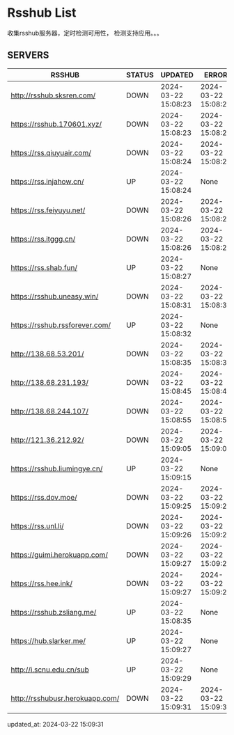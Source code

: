 # Rsshub List

收集rsshub服务器，定时检测可用性， 检测支持应用。。。


## SERVERS

|  RSSHUB   | STATUS  | UPDATED  | ERROR  | TWITTER |  
|  ----  | ----  | ----  | ----  | ---- |  
| http://rsshub.sksren.com/ | DOWN | 2024-03-22 15:08:23 | 2024-03-22 15:08:23 |  
| https://rsshub.170601.xyz/ | DOWN | 2024-03-22 15:08:23 | 2024-03-22 15:08:23 |  
| https://rss.qiuyuair.com/ | DOWN | 2024-03-22 15:08:24 | 2024-03-22 15:08:24 |  
| https://rss.injahow.cn/ | UP | 2024-03-22 15:08:24 | None ||  
| https://rss.feiyuyu.net/ | DOWN | 2024-03-22 15:08:26 | 2024-03-22 15:08:26 |  
| https://rss.itggg.cn/ | DOWN | 2024-03-22 15:08:26 | 2024-03-22 15:08:26 |  
| https://rss.shab.fun/ | UP | 2024-03-22 15:08:27 | None ||  
| https://rsshub.uneasy.win/ | DOWN | 2024-03-22 15:08:31 | 2024-03-22 15:08:31 |  
| https://rsshub.rssforever.com/ | UP | 2024-03-22 15:08:32 | None ||  
| http://138.68.53.201/ | DOWN | 2024-03-22 15:08:35 | 2024-03-22 15:08:35 |  
| http://138.68.231.193/ | DOWN | 2024-03-22 15:08:45 | 2024-03-22 15:08:45 |  
| http://138.68.244.107/ | DOWN | 2024-03-22 15:08:55 | 2024-03-22 15:08:55 |  
| http://121.36.212.92/ | DOWN | 2024-03-22 15:09:05 | 2024-03-22 15:09:05 |  
| https://rsshub.liumingye.cn/ | UP | 2024-03-22 15:09:15 | None ||  
| https://rss.dov.moe/ | DOWN | 2024-03-22 15:09:25 | 2024-03-22 15:09:25 |  
| https://rss.unl.li/ | DOWN | 2024-03-22 15:09:26 | 2024-03-22 15:09:26 |  
| https://guimi.herokuapp.com/ | DOWN | 2024-03-22 15:09:27 | 2024-03-22 15:09:27 |  
| https://rss.hee.ink/ | DOWN | 2024-03-22 15:09:27 | 2024-03-22 15:09:27 |  
| https://rsshub.zsliang.me/ | UP | 2024-03-22 15:08:35 | None |OK|  
| https://hub.slarker.me/ | UP | 2024-03-22 15:09:27 | None ||  
| http://i.scnu.edu.cn/sub | UP | 2024-03-22 15:09:29 | None ||  
| http://rsshubusr.herokuapp.com/ | DOWN | 2024-03-22 15:09:31 | 2024-03-22 15:09:31 |  
  

updated_at: 2024-03-22 15:09:31  
